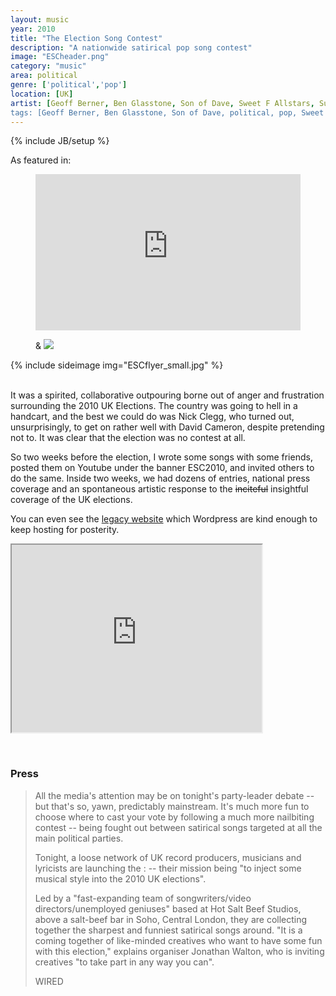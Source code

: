 ```yaml
---
layout: music
year: 2010
title: "The Election Song Contest"
description: "A nationwide satirical pop song contest"
image: "ESCheader.png"
category: "music"
area: political
genre: ['political','pop']
location: [UK]
artist: [Geoff Berner, Ben Glasstone, Son of Dave, Sweet F Allstars, Sunnie Dae, Trotsky's Talking Blues Band, the Southpaw]
tags: [Geoff Berner, Ben Glasstone, Son of Dave, political, pop, Sweet F Allstars, Sunnie Dae, Trotsky's Talking Blues Band, the Southpaw, satire, UK]
---
```

{% include JB/setup %}

<subtitle>As featured in:</subtitle>	

<figure class='fullwidth'>
	
<iframe width="100%" height="250" scrolling="no" frameborder="no" src="https://w.soundcloud.com/player/?url=https%3A//api.soundcloud.com/tracks/228893268&amp;auto_play=false&amp;hide_related=false&amp;show_comments=true&amp;show_user=true&amp;show_reposts=false&amp;visual=true"></iframe>

<subtitle>&</subtitle>
<a href="http://www.wired.co.uk/news/archive/2010-04/22/the-election-song-contest-where-politics-get-musical"  ><img src="https://upload.wikimedia.org/wikipedia/commons/thumb/9/95/Wired_logo.svg/1280px-Wired_logo.svg.png" /> </a> 
</figure>

{% include sideimage img="ESCflyer_small.jpg" %}

<br>
It was a spirited, collaborative outpouring borne out of anger and frustration surrounding the 2010 UK Elections. The country was going to hell in a handcart, and the best we could do was Nick Clegg, who turned out, unsurprisingly, to get on rather well with David Cameron, despite pretending not to. It was clear that the election was no contest at all.

So two weeks before the election, I wrote some songs with some friends, posted them on Youtube under the banner ESC2010, and invited others to do the same. Inside two weeks, we had dozens of entries, national press coverage and an spontaneous artistic response to the <strike>inciteful</strike> insightful coverage of the UK elections.

You can even see the <a href="https://electionsongcontest.wordpress.com/">legacy website</a> which Wordpress are kind enough to keep hosting for posterity.

<div class="clear">
	<p class="videoWrapper"><iframe src="http://www.youtube.com/embed/?listType=playlist&list=PLPJ56FSR6VBEwD2mLqMKI-8bTt7J8uORP&showinfo=1" width="400" height="300"></iframe></p>  
</div>

<br>
<div class="clear">
<h3>Press</h3>
<blockquote>
<p>All the media's attention may be on tonight's party-leader debate -- but that's so, yawn, predictably mainstream. It's much more fun to choose where to cast your vote by following a much more nailbiting contest -- being fought out between satirical songs targeted at all the main political parties.

Tonight, a loose network of UK record producers, musicians and lyricists are launching the  : -- their mission being "to inject some musical style into the 2010 UK elections".

Led by a "fast-expanding team of songwriters/video directors/unemployed geniuses" based at Hot Salt Beef Studios, above a salt-beef bar in Soho, Central London, they are collecting together the sharpest and funniest satirical songs around. "It is a coming together of like-minded creatives who want to have some fun with this election," explains organiser Jonathan Walton, who is inviting creatives "to take part in any way you can".</p>
<footer>WIRED</footer>
</blockquote>
</div>








